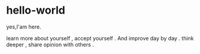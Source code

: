 # hello-world
yes,I'am here.

learn more about yourself , accept yourself . And improve day by day .
think deeper , share opinion with others . 
